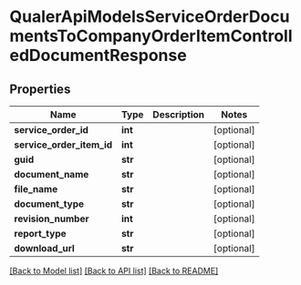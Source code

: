 # QualerApiModelsServiceOrderDocumentsToCompanyOrderItemControlledDocumentResponse

## Properties
Name | Type | Description | Notes
------------ | ------------- | ------------- | -------------
**service_order_id** | **int** |  | [optional] 
**service_order_item_id** | **int** |  | [optional] 
**guid** | **str** |  | [optional] 
**document_name** | **str** |  | [optional] 
**file_name** | **str** |  | [optional] 
**document_type** | **str** |  | [optional] 
**revision_number** | **int** |  | [optional] 
**report_type** | **str** |  | [optional] 
**download_url** | **str** |  | [optional] 

[[Back to Model list]](../README.md#documentation-for-models) [[Back to API list]](../README.md#documentation-for-api-endpoints) [[Back to README]](../README.md)


